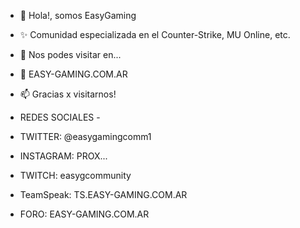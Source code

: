 - 👋 Hola!, somos EasyGaming
- ✨ Comunidad especializada en el Counter-Strike, MU Online, etc.
- 🌱 Nos podes visitar en...
- 💞️ EASY-GAMING.COM.AR
- 📫 Gracias x visitarnos!

- REDES SOCIALES -

- TWITTER: @easygamingcomm1
- INSTAGRAM: PROX...
- TWITCH: easygcommunity
- TeamSpeak: TS.EASY-GAMING.COM.AR
- FORO: EASY-GAMING.COM.AR
